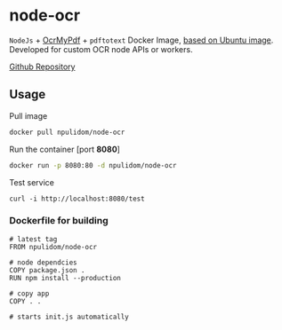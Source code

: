 # node-ocr

`NodeJs` + [OcrMyPdf](https://github.com/jbarlow83/OCRmyPDF) + `pdftotext` Docker Image, [based on Ubuntu image](https://github.com/jbarlow83/OCRmyPDF/blob/master/.docker/Dockerfile). Developed for custom OCR node APIs or workers.

[Github Repository](https://github.com/npulidom/node-ocr)

## Usage

Pull image

```sh
docker pull npulidom/node-ocr
```

Run the container [port **8080**]

```sh
docker run -p 8080:80 -d npulidom/node-ocr
```

Test service

```curl
curl -i http://localhost:8080/test

```

### Dockerfile for building

```docker
# latest tag
FROM npulidom/node-ocr

# node dependcies
COPY package.json .
RUN npm install --production

# copy app
COPY . .

# starts init.js automatically
```
